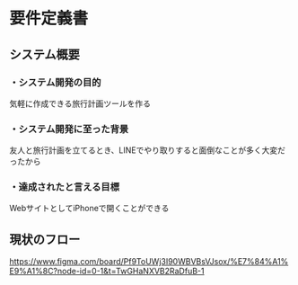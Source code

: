 # 要件定義書
## システム概要
### ・システム開発の目的
気軽に作成できる旅行計画ツールを作る
### ・システム開発に至った背景
友人と旅行計画を立てるとき、LINEでやり取りすると面倒なことが多く大変だったから
### ・達成されたと言える目標
WebサイトとしてiPhoneで開くことができる
## 現状のフロー
https://www.figma.com/board/Pf9ToUWj3I90WBVBsVJsox/%E7%84%A1%E9%A1%8C?node-id=0-1&t=TwGHaNXVB2RaDfuB-1
